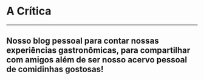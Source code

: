 # A Crítica
---
## Nosso blog pessoal para contar nossas experiências gastronômicas, para compartilhar com amigos além de ser nosso acervo pessoal de comidinhas gostosas!